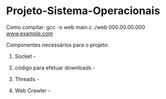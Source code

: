 # Projeto-Sistema-Operacionais
Como compilar:
gcc -o web main.c
./web 000.00.00.000 www.example.com

Componentes necessários para o projeto:

1. Socket - 

2. código para efetuar downloads -

3. Threads - 

4. Web Crawler -



